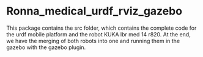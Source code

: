 # Ronna_medical_urdf_rviz_gazebo
This package contains the src folder, which contains the complete code for the urdf mobile platform and the robot KUKA lbr med 14 r820. At the end, we have the merging of both robots into one and running them in the gazebo with the gazebo plugin.

